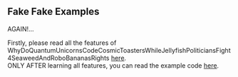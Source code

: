 ## Fake Fake Examples

AGAIN!...

Firstly, please read all the features of WhyDoQuantumUnicornsCodeCosmicToastersWhileJellyfishPoliticiansFight4SeaweedAndRoboBananasRights [here](https://github.com/Angelix1/WhyDoQuantumUnicornsCodeCosmicToastersWhileJellyfishPoliticiansFight4SeaweedAndRoboBananasRights/blob/main/README.md).<br>
ONLY AFTER learning all features, you can read the example code [here](https://github.com/Angelix1/WhyDoQuantumUnicornsCodeCosmicToastersWhileJellyfishPoliticiansFight4SeaweedAndRoboBananasRights/blob/main/res/res/Examples.md).
